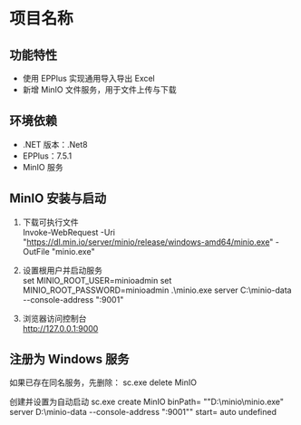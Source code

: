 # 项目名称

## 功能特性

- 使用 EPPlus 实现通用导入导出 Excel  
- 新增 MinIO 文件服务，用于文件上传与下载

## 环境依赖

- .NET 版本：.Net8  
- EPPlus：7.5.1  
- MinIO 服务

## MinIO 安装与启动

1. 下载可执行文件  
Invoke-WebRequest -Uri "https://dl.min.io/server/minio/release/windows-amd64/minio.exe" -OutFile "minio.exe"

2. 设置根用户并启动服务  
set MINIO_ROOT_USER=minioadmin
set MINIO_ROOT_PASSWORD=minioadmin
.\minio.exe server C:\minio-data --console-address ":9001"

3. 浏览器访问控制台  
http://127.0.0.1:9000

## 注册为 Windows 服务
如果已存在同名服务，先删除：
sc.exe delete MinIO

创建并设置为自动启动
sc.exe create MinIO binPath= ""D:\minio\minio.exe" server D:\minio-data --console-address ":9001"" start= auto
undefined
